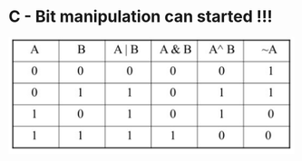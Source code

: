 # C - Bit manipulation can started !!!

![Alt text](https://github.com/MOUSSA-info/holbertonschool-low_level_programming/blob/4ad57801de4a018ec4864440c378f801a4f7f041/bit_manipulation/Capture%20d%E2%80%99e%CC%81cran%202025-04-01%20a%CC%80%2015.46.45.png)
